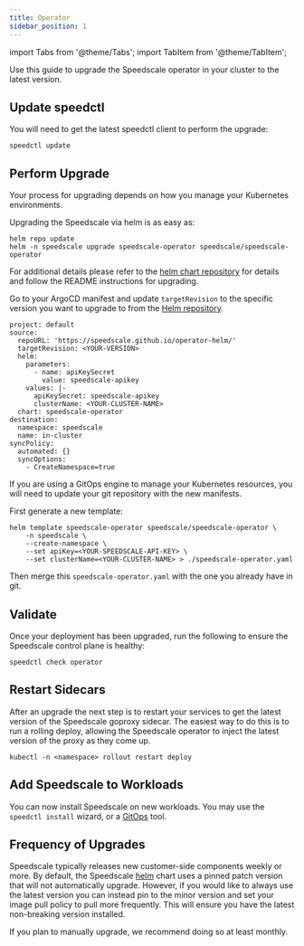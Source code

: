 ```yaml
---
title: Operator
sidebar_position: 1
---
```

import Tabs from '@theme/Tabs';
import TabItem from '@theme/TabItem';

Use this guide to upgrade the Speedscale operator in your cluster to the latest version.

## Update speedctl

You will need to get the latest speedctl client to perform the upgrade:

```
speedctl update
```

## Perform Upgrade

Your process for upgrading depends on how you manage your Kubernetes environments.

<Tabs>

<TabItem value="helm" label="Helm">

Upgrading the Speedscale via helm is as easy as:
```
helm repo update
helm -n speedscale upgrade speedscale-operator speedscale/speedscale-operator
```

For additional details please refer to the
[helm chart repository](https://github.com/speedscale/operator-helm/blob/main/README.md)
for details and follow the README instructions for upgrading.

</TabItem>

<TabItem value="argocd" label="ArgoCD">

Go to your ArgoCD manifest and update `targetRevision` to the specific version you want to upgrade to from the [Helm repository](https://github.com/speedscale/operator-helm/blob/main/README.md).

```
project: default
source:
  repoURL: 'https://speedscale.github.io/operator-helm/'
  targetRevision: <YOUR-VERSION>
  helm:
    parameters:
      - name: apiKeySecret
        value: speedscale-apikey
    values: |-
      apiKeySecret: speedscale-apikey
      clusterName: <YOUR-CLUSTER-NAME>
  chart: speedscale-operator
destination:
  namespace: speedscale
  name: in-cluster
syncPolicy:
  automated: {}
  syncOptions:
    - CreateNamespace=true
```

</TabItem>

<TabItem value="gitops" label="GitOps">

If you are using a GitOps engine to manage your Kubernetes resources, you will need to update your git repository with the new manifests.

First generate a new template:
```
helm template speedscale-operator speedscale/speedscale-operator \
    -n speedscale \
    --create-namespace \
    --set apiKey=<YOUR-SPEEDSCALE-API-KEY> \
    --set clusterName=<YOUR-CLUSTER-NAME> > ./speedscale-operator.yaml
```

Then merge this `speedscale-operator.yaml` with the one you already have in git.

</TabItem>


</Tabs>

## Validate

Once your deployment has been upgraded, run the following to ensure the Speedscale control plane is healthy:

```
speedctl check operator
```

## Restart Sidecars

After an upgrade the next step is to restart your services to get the latest
version of the Speedscale goproxy sidecar.  The easiest way to do this is to
run a rolling deploy, allowing the Speedscale operator to inject the latest
version of the proxy as they come up.

```shell
kubectl -n <namespace> rollout restart deploy
```

## Add Speedscale to Workloads

You can now install Speedscale on new workloads. You may use the
`speedctl install` wizard, or a
[GitOps](/setup/sidecar/install/)
tool.

## Frequency of Upgrades

Speedscale typically releases new customer-side components weekly or more. By default, the Speedscale [helm](https://github.com/speedscale/operator-helm/blob/main/README.md) chart uses a pinned patch version that will not automatically upgrade. However, if you would like to always use the latest version you can instead pin to the minor version and set your image pull policy to pull more frequently. This will ensure you have the latest non-breaking version installed.

If you plan to manually upgrade, we recommend doing so at least monthly.
